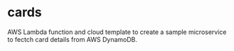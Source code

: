 # cards
AWS Lambda function and cloud template to create a sample microservice to fectch card details from AWS DynamoDB.
